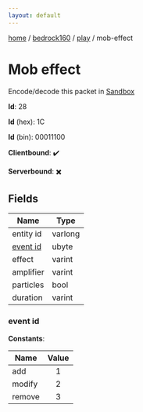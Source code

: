 ```yaml
---
layout: default
---
```


[home](/)  /  [bedrock160](/protocol/bedrock160)  /  [play](/protocol/bedrock160/play)  /  mob-effect

# Mob effect

Encode/decode this packet in [Sandbox](../../../sandbox/bedrock160#play.mob_effect)

**Id**: 28

**Id** (hex): 1C

**Id** (bin): 00011100

**Clientbound**: ✔️

**Serverbound**: ✖️

## Fields

Name | Type
---|---
entity id | varlong
[event id](#event-id) | ubyte
effect | varint
amplifier | varint
particles | bool
duration | varint

### event id

**Constants**:

Name | Value
---|:---:
add | 1
modify | 2
remove | 3

